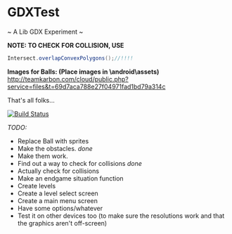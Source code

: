 GDXTest
=======

~ A Lib GDX Experiment ~

**NOTE: TO CHECK FOR COLLISION, USE**
```java
Intersect.overlapConvexPolygons();//!!!!
```
**Images for Balls: (Place images in \android\assets)**
http://teamkarbon.com/cloud/public.php?service=files&t=69d7aca788e27f04971fad1bd79a314c

That's all folks...

[![Build Status](https://travis-ci.org/TeamKarbonOfficial/GDXTest.svg?branch=master)](https://travis-ci.org/TeamKarbonOfficial/GDXTest)

*TODO:*
- Replace Ball with sprites
- Make the obstacles.  *done*
- Make them work.
- Find out a way to check for collisions *done*
- Actually check for collisions
- Make an endgame situation function
- Create levels
- Create a level select screen
- Create a main menu screen
- Have some options/whatever
- Test it on other devices too (to make sure the resolutions work and that the graphics aren't off-screen)
